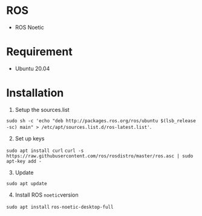 # ROS

- ROS Noetic

# Requirement

- Ubuntu 20.04

# Installation

1. Setup the sources.list

```sudo sh -c 'echo "deb http://packages.ros.org/ros/ubuntu $(lsb_release -sc) main" > /etc/apt/sources.list.d/ros-latest.list'```.

2. Set up keys

```sudo apt install curl```
```curl -s https://raw.githubusercontent.com/ros/rosdistro/master/ros.asc | sudo apt-key add -```

3. Update

```sudo apt update```

4. Install ROS `noetic`version

```sudo apt install```
```ros-noetic-desktop-full```






